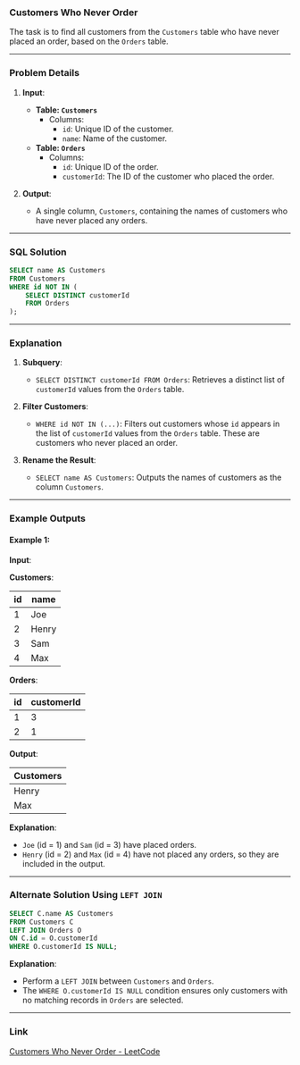 ### Customers Who Never Order

The task is to find all customers from the `Customers` table who have never placed an order, based on the `Orders` table.

---

### Problem Details

1. **Input**:
   - **Table: `Customers`**
     - Columns:
       - `id`: Unique ID of the customer.
       - `name`: Name of the customer.
   - **Table: `Orders`**
     - Columns:
       - `id`: Unique ID of the order.
       - `customerId`: The ID of the customer who placed the order.

2. **Output**:
   - A single column, `Customers`, containing the names of customers who have never placed any orders.

---

### SQL Solution

```sql
SELECT name AS Customers
FROM Customers
WHERE id NOT IN (
    SELECT DISTINCT customerId
    FROM Orders
);
```

---

### Explanation

1. **Subquery**:
   - `SELECT DISTINCT customerId FROM Orders`: Retrieves a distinct list of `customerId` values from the `Orders` table.

2. **Filter Customers**:
   - `WHERE id NOT IN (...)`: Filters out customers whose `id` appears in the list of `customerId` values from the `Orders` table. These are customers who never placed an order.

3. **Rename the Result**:
   - `SELECT name AS Customers`: Outputs the names of customers as the column `Customers`.

---

### Example Outputs

#### Example 1:

**Input**:

**Customers**:

| id | name  |
|----|-------|
| 1  | Joe   |
| 2  | Henry |
| 3  | Sam   |
| 4  | Max   |

**Orders**:

| id | customerId |
|----|------------|
| 1  | 3          |
| 2  | 1          |

**Output**:

| Customers |
|-----------|
| Henry     |
| Max       |

**Explanation**:
- `Joe` (id = 1) and `Sam` (id = 3) have placed orders.
- `Henry` (id = 2) and `Max` (id = 4) have not placed any orders, so they are included in the output.

---

### Alternate Solution Using `LEFT JOIN`

```sql
SELECT C.name AS Customers
FROM Customers C
LEFT JOIN Orders O
ON C.id = O.customerId
WHERE O.customerId IS NULL;
```

**Explanation**:
- Perform a `LEFT JOIN` between `Customers` and `Orders`.
- The `WHERE O.customerId IS NULL` condition ensures only customers with no matching records in `Orders` are selected.

---

### Link

[Customers Who Never Order - LeetCode](https://leetcode.com/problems/customers-who-never-order/)
